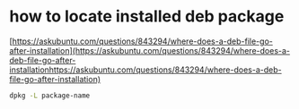 # how to locate installed deb package

[https://askubuntu.com/questions/843294/where-does-a-deb-file-go-after-installation](https://askubuntu.com/questions/843294/where-does-a-deb-file-go-after-installationhttps://askubuntu.com/questions/843294/where-does-a-deb-file-go-after-installation)

```bash
dpkg -L package-name
```
